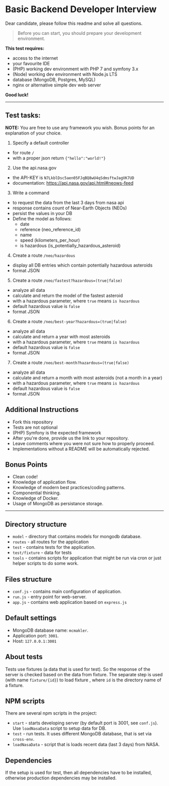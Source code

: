 # Basic Backend Developer Interview

Dear candidate, please follow this readme and solve all questions.

> Before you can start, you should prepare your development environment.

**This test requires:**
- access to the internet
- your favourite IDE
- (PHP) working dev environment with PHP 7 and symfony 3.x
- (Node) working dev environment with Node.js LTS
- database (MongoDB, Postgres, MySQL)
- nginx or alternative simple dev web server

**Good luck!**


--------


## Test tasks:

**NOTE:** You are free to use any framework you wish. Bonus points for an explanation of your choice.

1. Specify a default controller
  - for route `/`
  - with a proper json return `{"hello":"world!"}`

2. Use the api.nasa.gov
  - the API-KEY is `N7LkblDsc5aen05FJqBQ8wU4qSdmsftwJagVK7UD`
  - documentation: https://api.nasa.gov/api.html#neows-feed

3. Write a command
  - to request the data from the last 3 days from nasa api
  - response contains count of Near-Earth Objects (NEOs)
  - persist the values in your DB
  - Define the model as follows:
    - date
    - reference (neo_reference_id)
    - name
    - speed (kilometers_per_hour)
    - is hazardous (is_potentially_hazardous_asteroid)

4. Create a route `/neo/hazardous`
  - display all DB entries which contain potentially hazardous asteroids
  - format JSON

5. Create a route `/neo/fastest?hazardous=(true|false)`
  - analyze all data
  - calculate and return the model of the fastest asteroid
  - with a hazardous parameter, where `true` means `is hazardous`
  - default hazardous value is `false`
  - format JSON

6. Create a route `/neo/best-year?hazardous=(true|false)`
  - analyze all data
  - calculate and return a year with most asteroids
  - with a hazardous parameter, where `true` means `is hazardous`
  - default hazardous value is `false`
  - format JSON

7. Create a route `/neo/best-month?hazardous=(true|false)`
  - analyze all data
  - calculate and return a month with most asteroids (not a month in a year)
  - with a hazardous parameter, where `true` means `is hazardous`
  - default hazardous value is `false`
  - format JSON

## Additional Instructions

- Fork this repository
- Tests are not optional
- (PHP) Symfony is the expected framework
- After you're done, provide us the link to your repository.
- Leave comments where you were not sure how to properly proceed.
- Implementations without a README will be automatically rejected.

## Bonus Points

- Clean code!
- Knowledge of application flow.
- Knowledge of modern best practices/coding patterns.
- Componential thinking.
- Knowledge of Docker.
- Usage of MongoDB as persistance storage.


---

## Directory structure

* `model` - directory that contains models for mongodb database.
* `routes` - all routes for the application
* `test` - contains tests for the application.
* `test/fixture` - data for tests
* `tools` - contains scripts for application that might be run via cron or just helper scripts to do some work.

## Files structure

* `conf.js` - contains main configuration of application.
* `run.js` - entry point for web-server.
* `app.js` - contains web application based on `express.js`

## Default settings

* MongoDB database name: `mcmakler`.
* Application port: `3001`.
* Host: `127.0.0.1:3001`

## About tests

Tests use fixtures (a data that is used for test). So the response of the server is checked based on the data from
fixture. The separate step is used (with name `fixture/{id}`) to load fixture , where `id` is the directory name of a fixture.

## NPM scripts

There are several npm scripts in the project:

* `start` - starts developing server (by default port is 3001, see `conf.js`). Use `loadNasaData` script to setup data
  for DB.
* `test` - run tests. It uses different MongoDB database, that is set via `cross-env`.
* `loadNasaData` - script that is loads recent data (last 3 days) from NASA.


## Dependencies

If the setup is used for test, then all dependencies have to be installed,
otherwise production dependencies may be installed.

